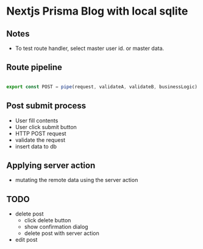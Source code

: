 
# Nextjs Prisma Blog with local sqlite

## Notes

- To test route handler, select master user id. or master data.

## Route pipeline

```ts

export const POST = pipe(request, validateA, validateB, businessLogic)

```

## Post submit process

- User fill contents
- User click submit button
- HTTP POST request
- validate the request
- insert data to db

## Applying server action

- mutating the remote data using the server action

## TODO

- delete post
  - click delete button
  - show confirmation dialog
  - delete post with server action
- edit post
